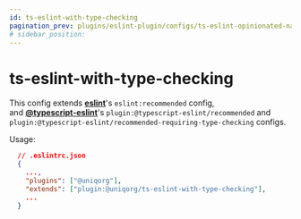 ```yaml
---
id: ts-eslint-with-type-checking
pagination_prev: plugins/eslint-plugin/configs/ts-eslint-opinionated-naming-convention
# sidebar_position: 
---
```


# ts-eslint-with-type-checking

This config extends **[eslint](https://eslint.org/docs/latest/rules/)**'s `eslint:recommended` config,<br/>
and **[@typescript-eslint](https://typescript-eslint.io/)**'s `plugin:@typescript-eslint/recommended` and `plugin:@typescript-eslint/recommended-requiring-type-checking` configs.



Usage:

```json
  // .eslintrc.json
  {
    ...,
    "plugins": ["@uniqorg"],
    "extends": ["plugin:@uniqorg/ts-eslint-with-type-checking"],
    ...
  }
```
